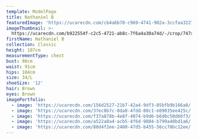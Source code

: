 ```yaml
---
template: ModelPage
title: Nathaniel B
featuredImage: 'https://ucarecdn.com/cb4a6b70-c969-4741-902a-3ccfaa3227c4/'
imageThumbnail: >-
  https://ucarecdn.com/b922554f-c2c5-4721-ab8c-7f6a4a30a74d/-/crop/747x1012/447,103/-/preview/
firstName: Nathaniel B
collection: Classic
height: 187cm
measurementType: chest
bust: 98cm
waist: 91cm
hips: 104cm
size: 34/L
shoeSize: '12'
hair: Brown
eyes: Brown
imagePortfolio:
  - image: 'https://ucarecdn.com/156d2527-21b7-42a4-9df3-05bfb9b166a8/'
  - image: 'https://ucarecdn.com/37ec8b7c-0da8-4fdd-80c1-e09035ee425c/'
  - image: 'https://ucarecdn.com/f37a878b-4e8f-4074-b9d6-b6d0c50d66f3/'
  - image: 'https://ucarecdn.com/a522a8a4-acb5-4f6d-9804-b799a40bd1a6/'
  - image: 'https://ucarecdn.com/80d4f2ee-2400-47d5-b455-56cc70bc12ee/'
---
```



